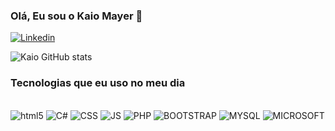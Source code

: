 ### Olá, Eu sou o Kaio Mayer 👋


[![Linkedin](https://img.shields.io/badge/LinkedIn-0077B5?style=for-the-badge&logo=linkedin&logoColor=white
)](https://www.linkedin.com/in/kaio-mayer-079184232/)

![Kaio GitHub stats](https://github-readme-stats.vercel.app/api?username=kaiomayer&show_icons=true&theme=radical)

### Tecnologias que eu uso no meu dia

<div style="display: inline_block"><br/>

<img alt="html5" src="https://img.shields.io/badge/HTML5-E34F26?style=for-the-badge&logo=html5&logoColor=white">
<img alt="C#" src="https://img.shields.io/badge/C%23-239120?style=for-the-badge&logo=c-sharp&logoColor=white">
<img alt="CSS" src="https://img.shields.io/badge/CSS-239120?&style=for-the-badge&logo=css3&logoColor=white">
<img alt="JS" src="https://img.shields.io/badge/JavaScript-F7DF1E?style=for-the-badge&logo=javascript&logoColor=black">
<img alt="PHP" src="https://img.shields.io/badge/PHP-777BB4?style=for-the-badge&logo=php&logoColor=white">
<img alt="BOOTSTRAP" src="https://img.shields.io/badge/Bootstrap-563D7C?style=for-the-badge&logo=bootstrap&logoColor=white">
<img alt="MYSQL" src="https://img.shields.io/badge/MySQL-00000F?style=for-the-badge&logo=mysql&logoColor=white">
<img alt="MICROSOFT" src="https://img.shields.io/badge/Microsoft-666666?style=for-the-badge&logo=microsoft&logoColor=white">

</div> <br/>



